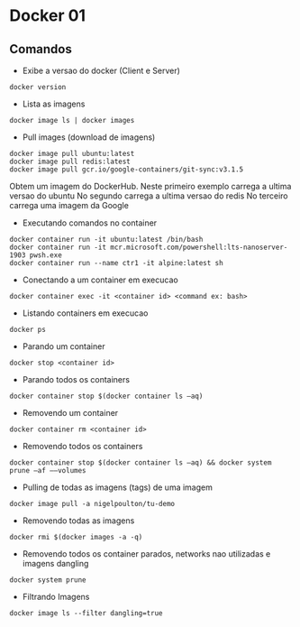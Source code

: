 # Docker 01

## Comandos

- Exibe a versao do docker (Client e Server)

```
docker version
```

- Lista as imagens

```
docker image ls | docker images
```  
  
- Pull images (download de imagens)

```
docker image pull ubuntu:latest
docker image pull redis:latest
docker image pull gcr.io/google-containers/git-sync:v3.1.5
```

Obtem um imagem do DockerHub.
Neste primeiro exemplo carrega a ultima versao do ubuntu
No segundo carrega a ultima versao do redis
No terceiro carrega uma imagem da Google 

- Executando comandos no container

```
docker container run -it ubuntu:latest /bin/bash
docker container run -it mcr.microsoft.com/powershell:lts-nanoserver-1903 pwsh.exe
docker container run --name ctr1 -it alpine:latest sh
```

- Conectando a um container em execucao

```
docker container exec -it <container id> <command ex: bash>
```
  
- Listando containers em execucao

```
docker ps
```

- Parando um container

```
docker stop <container id>
```

- Parando todos os containers

```
docker container stop $(docker container ls –aq)
```

- Removendo um container

```
docker container rm <container id>
```

- Removendo todos os containers

```
docker container stop $(docker container ls –aq) && docker system prune –af ––volumes
```
  
- Pulling de todas as imagens (tags) de uma imagem

```
docker image pull -a nigelpoulton/tu-demo
```

- Removendo todas as imagens

```
docker rmi $(docker images -a -q)
```

- Removendo todos os container parados, networks nao utilizadas e imagens dangling

```
docker system prune
```

- Filtrando Imagens

```
docker image ls --filter dangling=true    
```